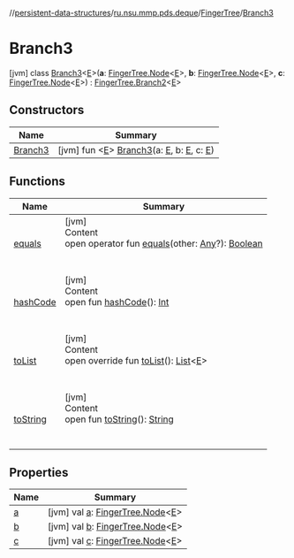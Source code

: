 //[persistent-data-structures](../../../index.md)/[ru.nsu.mmp.pds.deque](../../index.md)/[FingerTree](../index.md)/[Branch3](index.md)



# Branch3  
 [jvm] class [Branch3](index.md)<[E](index.md)>(**a**: [FingerTree.Node](../-node/index.md)<[E](index.md)>, **b**: [FingerTree.Node](../-node/index.md)<[E](index.md)>, **c**: [FingerTree.Node](../-node/index.md)<[E](index.md)>) : [FingerTree.Branch2](../-branch2/index.md)<[E](index.md)>    


## Constructors  
  
|  Name|  Summary| 
|---|---|
| <a name="ru.nsu.mmp.pds.deque/FingerTree.Branch3/Branch3/#TypeParam(bounds=[kotlin.Any?])#TypeParam(bounds=[kotlin.Any?])#TypeParam(bounds=[kotlin.Any?])/PointingToDeclaration/"></a>[Branch3](-branch3.md)| <a name="ru.nsu.mmp.pds.deque/FingerTree.Branch3/Branch3/#TypeParam(bounds=[kotlin.Any?])#TypeParam(bounds=[kotlin.Any?])#TypeParam(bounds=[kotlin.Any?])/PointingToDeclaration/"></a> [jvm] fun <[E](index.md)> [Branch3](-branch3.md)(a: [E](index.md), b: [E](index.md), c: [E](index.md))   <br>


## Functions  
  
|  Name|  Summary| 
|---|---|
| <a name="kotlin/Any/equals/#kotlin.Any?/PointingToDeclaration/"></a>[equals](../../../ru.nsu.mmp.pds.map/-persistent-map/index.md#%5Bkotlin%2FAny%2Fequals%2F%23kotlin.Any%3F%2FPointingToDeclaration%2F%5D%2FFunctions%2F-1507622200)| <a name="kotlin/Any/equals/#kotlin.Any?/PointingToDeclaration/"></a>[jvm]  <br>Content  <br>open operator fun [equals](../../../ru.nsu.mmp.pds.map/-persistent-map/index.md#%5Bkotlin%2FAny%2Fequals%2F%23kotlin.Any%3F%2FPointingToDeclaration%2F%5D%2FFunctions%2F-1507622200)(other: [Any](https://kotlinlang.org/api/latest/jvm/stdlib/kotlin/-any/index.html)?): [Boolean](https://kotlinlang.org/api/latest/jvm/stdlib/kotlin/-boolean/index.html)  <br><br><br>
| <a name="kotlin/Any/hashCode/#/PointingToDeclaration/"></a>[hashCode](../../../ru.nsu.mmp.pds.map/-persistent-map/index.md#%5Bkotlin%2FAny%2FhashCode%2F%23%2FPointingToDeclaration%2F%5D%2FFunctions%2F-1507622200)| <a name="kotlin/Any/hashCode/#/PointingToDeclaration/"></a>[jvm]  <br>Content  <br>open fun [hashCode](../../../ru.nsu.mmp.pds.map/-persistent-map/index.md#%5Bkotlin%2FAny%2FhashCode%2F%23%2FPointingToDeclaration%2F%5D%2FFunctions%2F-1507622200)(): [Int](https://kotlinlang.org/api/latest/jvm/stdlib/kotlin/-int/index.html)  <br><br><br>
| <a name="ru.nsu.mmp.pds.deque/FingerTree.Branch3/toList/#/PointingToDeclaration/"></a>[toList](to-list.md)| <a name="ru.nsu.mmp.pds.deque/FingerTree.Branch3/toList/#/PointingToDeclaration/"></a>[jvm]  <br>Content  <br>open override fun [toList](to-list.md)(): [List](https://kotlinlang.org/api/latest/jvm/stdlib/kotlin.collections/-list/index.html)<[E](index.md)>  <br><br><br>
| <a name="kotlin/Any/toString/#/PointingToDeclaration/"></a>[toString](../../../ru.nsu.mmp.pds.map/-persistent-map/index.md#%5Bkotlin%2FAny%2FtoString%2F%23%2FPointingToDeclaration%2F%5D%2FFunctions%2F-1507622200)| <a name="kotlin/Any/toString/#/PointingToDeclaration/"></a>[jvm]  <br>Content  <br>open fun [toString](../../../ru.nsu.mmp.pds.map/-persistent-map/index.md#%5Bkotlin%2FAny%2FtoString%2F%23%2FPointingToDeclaration%2F%5D%2FFunctions%2F-1507622200)(): [String](https://kotlinlang.org/api/latest/jvm/stdlib/kotlin/-string/index.html)  <br><br><br>


## Properties  
  
|  Name|  Summary| 
|---|---|
| <a name="ru.nsu.mmp.pds.deque/FingerTree.Branch3/a/#/PointingToDeclaration/"></a>[a](index.md#%5Bru.nsu.mmp.pds.deque%2FFingerTree.Branch3%2Fa%2F%23%2FPointingToDeclaration%2F%5D%2FProperties%2F-1507622200)| <a name="ru.nsu.mmp.pds.deque/FingerTree.Branch3/a/#/PointingToDeclaration/"></a> [jvm] val [a](index.md#%5Bru.nsu.mmp.pds.deque%2FFingerTree.Branch3%2Fa%2F%23%2FPointingToDeclaration%2F%5D%2FProperties%2F-1507622200): [FingerTree.Node](../-node/index.md)<[E](index.md)>   <br>
| <a name="ru.nsu.mmp.pds.deque/FingerTree.Branch3/b/#/PointingToDeclaration/"></a>[b](index.md#%5Bru.nsu.mmp.pds.deque%2FFingerTree.Branch3%2Fb%2F%23%2FPointingToDeclaration%2F%5D%2FProperties%2F-1507622200)| <a name="ru.nsu.mmp.pds.deque/FingerTree.Branch3/b/#/PointingToDeclaration/"></a> [jvm] val [b](index.md#%5Bru.nsu.mmp.pds.deque%2FFingerTree.Branch3%2Fb%2F%23%2FPointingToDeclaration%2F%5D%2FProperties%2F-1507622200): [FingerTree.Node](../-node/index.md)<[E](index.md)>   <br>
| <a name="ru.nsu.mmp.pds.deque/FingerTree.Branch3/c/#/PointingToDeclaration/"></a>[c](c.md)| <a name="ru.nsu.mmp.pds.deque/FingerTree.Branch3/c/#/PointingToDeclaration/"></a> [jvm] val [c](c.md): [FingerTree.Node](../-node/index.md)<[E](index.md)>   <br>

